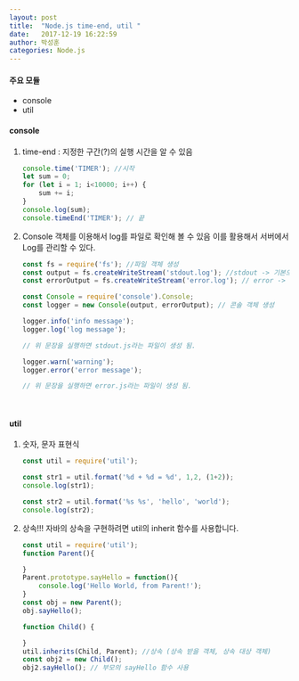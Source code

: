 ```yaml
---
layout: post
title:  "Node.js time-end, util "
date:   2017-12-19 16:22:59
author: 박성훈
categories: Node.js
---
```



#### 주요 모듈

- console
- util



#### console

1. time-end : 지정한 구간(?)의 실행 시간을 알 수 있음

   ```javascript
   console.time('TIMER'); //시작 
   let sum = 0;
   for (let i = 1; i<10000; i++) {
       sum += i;
   }
   console.log(sum);
   console.timeEnd('TIMER'); // 끝
   ```

2. Console 객체를 이용해서 log를 파일로 확인해 볼 수 있음
   이를 활용해서 서버에서 Log를 관리할 수 있다.

   ```javascript
   const fs = require('fs'); //파일 객체 생성
   const output = fs.createWriteStream('stdout.log'); //stdout -> 기본으로 찍는 로그
   const errorOutput = fs.createWriteStream('error.log'); // error -> 에러, 경고 찍는 로그

   const Console = require('console').Console;
   const logger = new Console(output, errorOutput); // 콘솔 객체 생성

   logger.info('info message');
   logger.log('log message');

   // 위 문장을 실행하면 stdout.js라는 파일이 생성 됨.

   logger.warn('warning');
   logger.error('error message');

   // 위 문장을 실행하면 error.js라는 파일이 생성 됨.
   ```

   ​



#### util

1. 숫자, 문자 표현식

   ```javascript
   const util = require('util');

   const str1 = util.format('%d + %d = %d', 1,2, (1+2));
   console.log(str1);

   const str2 = util.format('%s %s', 'hello', 'world');
   console.log(str2);

   ```

2. 상속!!! 자바의 상속을 구현하려면 util의 inherit 함수를 사용합니다.

   ```javascript
   const util = require('util');
   function Parent(){

   }
   Parent.prototype.sayHello = function(){
       console.log('Hello World, from Parent!');
   }
   const obj = new Parent();
   obj.sayHello();

   function Child() {

   }
   util.inherits(Child, Parent); //상속 (상속 받을 객체, 상속 대상 객체)
   const obj2 = new Child();
   obj2.sayHello(); // 부모의 sayHello 함수 사용
   ```

   ​
